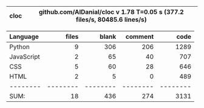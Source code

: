 cloc|github.com/AlDanial/cloc v 1.78  T=0.05 s (377.2 files/s, 80485.6 lines/s)
--- | ---

Language|files|blank|comment|code
:-------|-------:|-------:|-------:|-------:
Python|9|306|206|1289
JavaScript|2|65|40|707
CSS|5|60|28|646
HTML|2|5|0|489
--------|--------|--------|--------|--------
SUM:|18|436|274|3131
